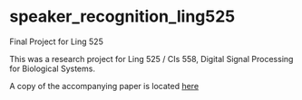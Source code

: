 # speaker_recognition_ling525
Final Project for Ling 525

This was a research project for Ling 525 / CIs 558, Digital Signal Processing for Biological Systems. 

A copy of the accompanying paper is located [here](http://www.stwing.upenn.edu/~fifi/applying-speech-recognition.pdf)

